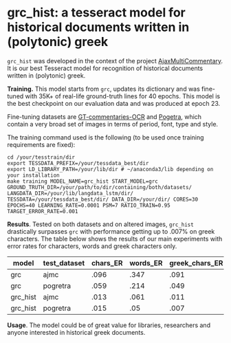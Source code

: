 # grc_hist: a tesseract model for historical documents written in (polytonic) greek

`grc_hist` was developed in the context of the project [AjaxMultiCommentary](https://github.com/AjaxMultiCommentary/). It is our best Tesseract model for recognition of historical documents written in (polytonic) greek.

**Training.** This model starts from `grc`, updates its dictionary and was fine-tuned with 35K+ of real-life ground-truth lines for 40 epochs. This model is the best checkpoint on our evaluation data and was produced at epoch 23.

Fine-tuning datasets are [GT-commentaries-OCR](https://github.com/AjaxMultiCommentary/GT-commentaries-OCR) and  [Pogetra](https://zenodo.org/record/4774201), which contain a very broad set of images in terms of period, font, type and style.

The training command used is the following (to be used once training requirements are fixed):

```shell
cd /your/tesstrain/dir
export TESSDATA_PREFIX=/your/tessdata_best/dir
export LD_LIBRARY_PATH=/your/lib/dir # ~/anaconda3/lib depending on your installation
make training MODEL_NAME=grc_hist START_MODEL=grc GROUND_TRUTH_DIR=/your/path/to/dir/containing/both/datasets/
LANGDATA_DIR=/your/lib/langdata_lstm/dir/ TESSDATA=/your/tessdata_best/dir/ DATA_DIR=/your/dir/ CORES=30 EPOCHS=40 LEARNING_RATE=0.0001 PSM=7 RATIO_TRAIN=0.95 TARGET_ERROR_RATE=0.001
```

**Results**. Tested on both datasets and on altered images, `grc_hist` drastically surpasses `grc` with performance getting up to .007% on greek characters. The table below shows the results of our main experiments with error rates for characters, words and greek characters only.


| model    | test_dataset | chars_ER | words_ER | greek_chars_ER |
| -------- | ------------ | -------- | -------- | -------------- |
| grc      | ajmc         | .096     | .347     | .091           |
| grc      | pogretra     | .059     | .214     | .049           |
| grc_hist | ajmc         | .013     | .061     | .011           |
| grc_hist | pogretra     | .015     | .05      | .007           |



**Usage**. The model could be of great value for libraries, researchers and anyone interested in historical greek documents.
